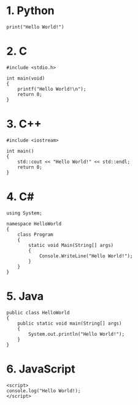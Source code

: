 # 1. Python
```
print("Hello World!")
```

# 2. C
```
#include <stdio.h>

int main(void)
{
    printf("Hello World!\n");
    return 0;
}
```

# 3. C++
```
#include <iostream>

int main()
{
    std::cout << "Hello World!" << std::endl;
    return 0;
}
```

# 4. C#
```
using System;

namespace HelloWorld
{
    class Program
    {
        static void Main(String[] args)
        {
            Console.WriteLine("Hello World!");
        }
    }
}
```

# 5. Java
```
public class HelloWorld
{
    public static void main(String[] args)
    {
        System.out.println("Hello World!");
    }
}
```

# 6. JavaScript
```
<script>
console.log("Hello World!);
</script>
```

